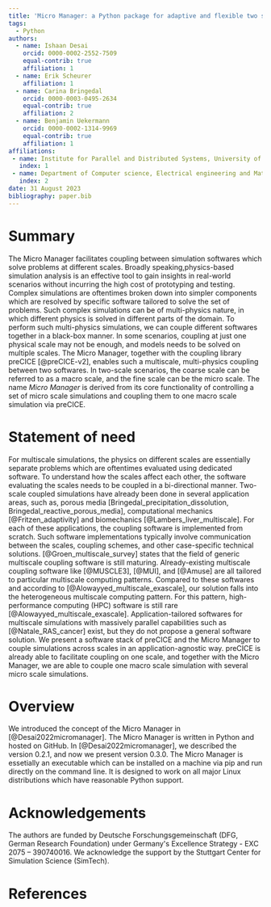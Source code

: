 ```yaml
---
title: 'Micro Manager: a Python package for adaptive and flexible two scale macro-micro coupling'
tags:
  - Python
authors:
  - name: Ishaan Desai
    orcid: 0000-0002-2552-7509
    equal-contrib: true
    affiliation: 1
  - name: Erik Scheurer
    affiliation: 1
  - name: Carina Bringedal
    orcid: 0000-0003-0495-2634
    equal-contrib: true
    affiliation: 2
  - name: Benjamin Uekermann
    orcid: 0000-0002-1314-9969
    equal-contrib: true
    affiliation: 1
affiliations:
 - name: Institute for Parallel and Distributed Systems, University of Stuttgart, Germany
   index: 1
 - name: Department of Computer science, Electrical engineering and Mathematical sciences, Western Norway University of Applied Sciences, Norway
   index: 2
date: 31 August 2023
bibliography: paper.bib
---
```


# Summary

The Micro Manager facilitates coupling between simulation softwares which solve problems at different scales. Broadly speaking,physics-based simulation analysis is an effective tool to gain insights in real-world scenarios without incurring the high cost of prototyping and testing.
Complex simulations are oftentimes broken down into simpler components which are resolved by specific software tailored to solve the set of problems.
Such complex simulations can be of multi-physics nature, in which different physics is solved in different parts of the domain.
To perform such multi-physics simulations, we can couple different softwares together in a black-box manner. In some scenarios, coupling at just one physical scale may not be enough, and models needs to be solved on multiple scales.
The Micro Manager, together with the coupling library preCICE [@preCICE-v2], enables such a multiscale, multi-physics coupling between two softwares.
In two-scale scenarios, the coarse scale can be referred to as a macro scale, and the fine scale can be the micro scale. The name *Micro Manager* is derived from its core functionality of controlling a set of micro scale simulations and coupling them to one macro scale simulation via preCICE.

# Statement of need

For multiscale simulations, the physics on different scales are essentially separate problems which are oftentimes evaluated using dedicated software. To understand how the scales affect each other, the software evaluating the scales needs to be coupled in a bi-directional manner.
Two-scale coupled simulations have already been done in several application areas, such as, porous media  [Bringedal_precipitation_dissolution, Bringedal_reactive_porous_media], computational mechanics [@Fritzen_adaptivity] and biomechanics [@Lambers_liver_multiscale].
For each of these applications, the coupling software is implemented from scratch. Such software implementations typically involve communication between the scales, coupling schemes, and other case-specific technical solutions.
[@Groen_multiscale_survey] states that the field of generic multiscale coupling software is still maturing. Already-existing multiscale coupling software like [@MUSCLE3], [@MUI], and [@Amuse] are all tailored to particular multiscale computing patterns.
Compared to these softwares and according to [@Alowayyed_multiscale_exascale], our solution falls into the heterogeneous multiscale computing pattern. For this pattern, high-performance computing (HPC) software is still rare [@Alowayyed_multiscale_exascale]. Application-tailored softwares for multiscale simulations with massively parallel capabilities such as [@Natale_RAS_cancer] exist, but they do not propose a general software solution.
We present a software stack of preCICE and the Micro Manager to couple simulations across scales in an application-agnostic way. preCICE is already able to facilitate coupling on one scale, and together with the Micro Manager, we are able to couple one macro scale simulation with several micro scale simulations.

# Overview

We introduced the concept of the Micro Manager in [@Desai2022micromanager]. The Micro Manager is written in Python and hosted on GitHub. In [@Desai2022micromanager], we described the version 0.2.1, and now we present version 0.3.0. The Micro Manager is essetially an executable which can be installed on a machine via pip and run directly on the command line. It is designed to work on all major Linux distributions which have reasonable Python support.





# Acknowledgements

The authors are funded by Deutsche Forschungsgemeinschaft (DFG, German Research Foundation) under Germany's Excellence Strategy - EXC 2075 – 390740016. We acknowledge the support by the Stuttgart Center for Simulation Science (SimTech).

# References

